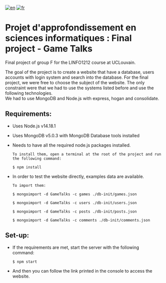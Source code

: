 [![en](https://img.shields.io/badge/lang-en-red.svg)](https://github.com/Julien-Devos/ProjetAppSINF-Final/blob/master/README.md)
[![fr](https://img.shields.io/badge/lang-fr-blue.svg)](https://github.com/Julien-Devos/ProjetAppSINF-Final/blob/master/README.fr.md)

# Projet d'approfondissement en sciences informatiques : Final project - Game Talks

Final project of group F for the LINFO1212 course at UCLouvain.

The goal of the project is to create a website that have a database, users accounts with login system and search into
the database. For the final project, we were free to choose the subject of the website. The only constraint were that
we had to use the systems listed before and use the following technologies.\
We had to use MongoDB and Node.js with express, hogan and consolidate.

## Requirements:

- Uses Node.js v14.18.1

- Uses MongoDB v5.0.3 with MongoDB Database tools installed

- Needs to have all the required node.js packages installed.

  ```batch
  To install them, open a terminal at the root of the project and run the following command:
  
  $ npm install
  ```

- In order to test the website directly, examples data are available.

  ```batch
  To import them:
  
  $ mongoimport -d GameTalks -c games ./db-init/games.json
  
  $ mongoimport -d GameTalks -c users ./db-init/users.json
  
  $ mongoimport -d GameTalks -c posts ./db-init/posts.json
  
  $ mongoimport -d GameTalks -c comments ./db-init/comments.json
  ```
 
## Set-up:

- If the requirements are met, start the server with the following command:

  ```batch
  $ npm start  
  ```

- And then you can follow the link printed in the console to access the website.